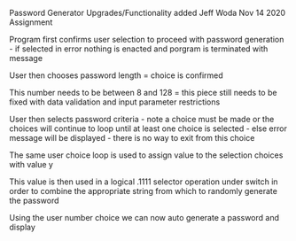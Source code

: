 Password Generator Upgrades/Functionality added Jeff Woda Nov 14 2020 Assignment

Program first confirms user selection to proceed with password generation - if selected in error nothing is enacted and porgram is terminated with message

User then chooses password length = choice is confirmed

This number needs to be between 8 and 128 = this piece still needs to be fixed with data validation and input parameter restrictions

User then selects password criteria - note a choice must be made or the choices will continue to loop until at least one choice is selected - else error message will be displayed - there is no way to exit from this choice

The same user choice loop is used to assign value to the selection choices with value y

This value is then used in a logical .1111 selector operation under switch in order to  combine the appropriate string from which to randomly generate the password

Using the user number choice we can now auto generate a password and display
